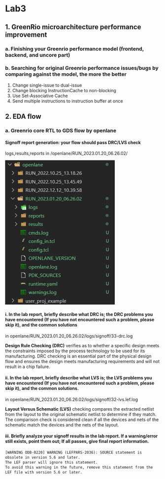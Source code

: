 # Lab3
## 1. GreenRio microarchitecture performance improvement 
### a. Finishing your Greenrio performance model (frontend, backend, and uncore part)
 
### b. Searching for original Greenrio performance issues/bugs by comparing against the model, the more the better 
1. Change single-issue to dual-issue
2. Change blocking InstructionCache to non-blocking
3. Use Set-Associative Cache
4. Send multiple instructions to instruction buffer at once
## 2. EDA flow
### a. Greenrio core RTL to GDS flow by openlane
#### Signoff report generation: your flow should pass DRC/LVS check
logs,results,reports in /openlane/RUN_2023.01.20_06.26.02/   

![1](./pic/3-1.png)

#### i. In the lab report, briefly describe what DRC is; the DRC problems you have encountered (If you have not encountered such a problem, please skip it), and the common solutions

in openlane/RUN_2023.01.20_06.26.02/logs/signoff/33-drc.log

 **Design Rule Checking (DRC)** verifies as to whether a specific design meets the constraints imposed by the process technology to be used for its manufacturing. DRC checking is an essential part of the physical design flow and ensures the design meets manufacturing requirements and will not result in a chip failure. 
#### ii. In the lab report, briefly describe what LVS is; the LVS problems you have encountered (If you have not encountered such a problem, please skip it), and the common solutions.
in openlane/RUN_2023.01.20_06.26.02/logs/signoff/32-lvs.lef.log

**Layout Versus Schematic (LVS)** checking compares the extracted netlist from the layout to the original schematic netlist to determine if they match. The comparison check is considered clean if all the devices and nets of the schematic match the devices and the nets of the layout.

#### iii. Briefly analyze your signoff results in the lab report. If a warning/error still exists, point them out; If all passes, give final report information. 
```
[WARNING ODB-0220] WARNING (LEFPARS-2036): SOURCE statement is obsolete in version 5.6 and later.
The LEF parser will ignore this statement.
To avoid this warning in the future, remove this statement from the LEF file with version 5.6 or later.
```
